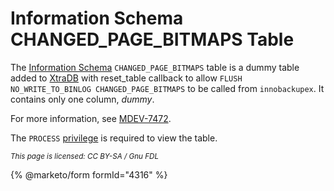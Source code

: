 # Information Schema CHANGED\_PAGE\_BITMAPS Table

The [Information Schema](../../) `CHANGED_PAGE_BITMAPS` table is a dummy table added to [XtraDB](../../../../../../../server-usage/storage-engines/innodb/) with reset\_table callback to allow `FLUSH NO_WRITE_TO_BINLOG CHANGED_PAGE_BITMAPS` to be called from `innobackupex`. It contains only one column, _dummy_.

For more information, see [MDEV-7472](https://jira.mariadb.org/browse/MDEV-7472).

The `PROCESS` [privilege](../../../../../account-management-sql-statements/grant.md) is required to view the table.

<sub>_This page is licensed: CC BY-SA / Gnu FDL_</sub>

{% @marketo/form formId="4316" %}
